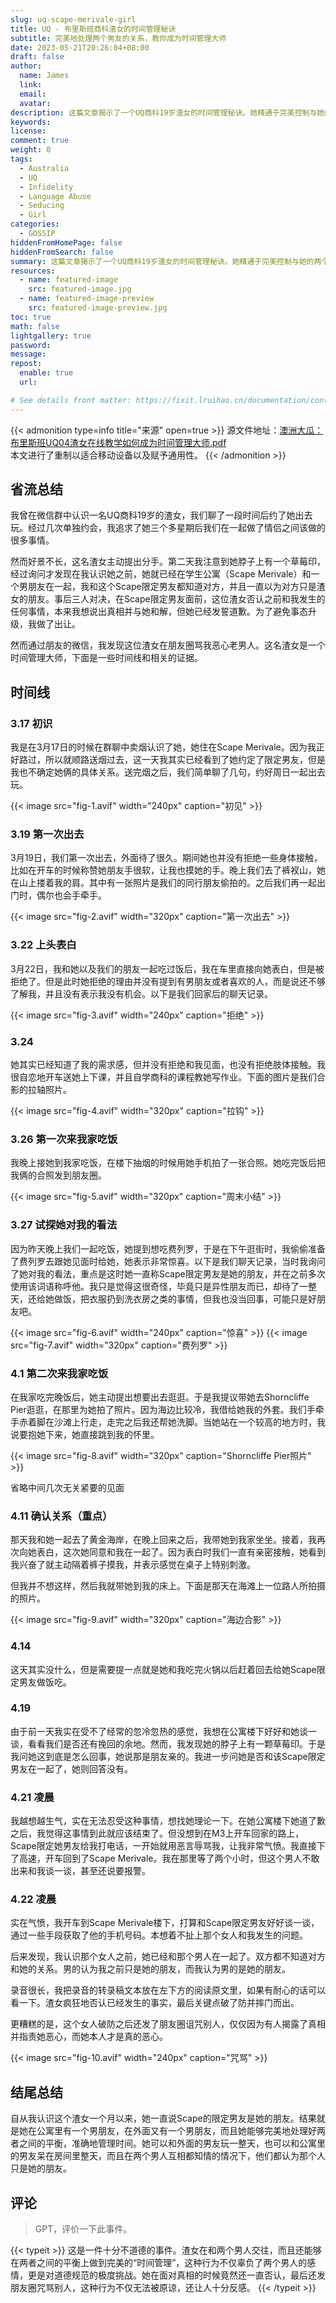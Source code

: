 ```yaml
---
slug: uq-scape-merivale-girl
title: UQ - 布里斯班商科渣女的时间管理秘诀
subtitle: 完美地处理两个男友的关系，教你成为时间管理大师
date: 2023-05-21T20:26:04+08:00
draft: false
author:
  name: James
  link:
  email:
  avatar:
description: 这篇文章揭示了一个UQ商科19岁渣女的时间管理秘诀。她精通于完美控制与她的两个男朋友之间的时间关系。她可以在两个男人之间相互转换，并能准确地处理好这两个男人的时间平衡。她的管理经验可以帮助你成为一名时间管理大师，在你的日常生活中更好地处理你的时间。
keywords:
license:
comment: true
weight: 0
tags:
  - Australia
  - UQ
  - Infidelity
  - Language Abuse
  - Seducing
  - Girl
categories:
  - GOSSIP
hiddenFromHomePage: false
hiddenFromSearch: false
summary: 这篇文章揭示了一个UQ商科19岁渣女的时间管理秘诀。她精通于完美控制与她的两个男朋友之间的时间关系。她可以在两个男人之间相互转换，并能准确地处理好这两个男人的时间平衡。她的管理经验可以帮助你成为一名时间管理大师，在你的日常生活中更好地处理你的时间。
resources:
  - name: featured-image
    src: featured-image.jpg
  - name: featured-image-preview
    src: featured-image-preview.jpg
toc: true
math: false
lightgallery: true
password:
message:
repost:
  enable: true
  url:

# See details front matter: https://fixit.lruihao.cn/documentation/content-management/introduction/#front-matter
---
```


<!--more-->

{{< admonition type=info title="来源" open=true >}}
源文件地址：[澳洲大瓜：布里斯班UQ04渣女在线教学如何成为时间管理大师.pdf](https://oss.schoolmelon.com/source/uq-scape-merivale-girl.pdf)  
本文进行了重制以适合移动设备以及赋予通用性。
{{< /admonition >}}

## 省流总结

我曾在微信群中认识一名UQ商科19岁的渣女，我们聊了一段时间后约了她出去玩。经过几次单独约会，我追求了她三个多星期后我们在一起做了情侣之间该做的很多事情。

然而好景不长，这名渣女主动提出分手。第二天我注意到她脖子上有一个草莓印，经过询问才发现在我认识她之前，她就已经在学生公寓（Scape Merivale）和一个男朋友在一起，我和这个Scape限定男友都知道对方，并且一直以为对方只是渣女的朋友。事后三人对决，在Scape限定男友面前，这位渣女否认之前和我发生的任何事情，本来我想说出真相并与她和解，但她已经发誓道歉。为了避免事态升级，我做了出让。

然而通过朋友的微信，我发现这位渣女在朋友圈骂我恶心老男人。这名渣女是一个时间管理大师，下面是一些时间线和相关的证据。

## 时间线

### 3.17 初识

我是在3月17日的时候在群聊中卖烟认识了她，她住在Scape Merivale。因为我正好路过，所以就顺路送烟过去，这一天我其实已经看到了她约定了限定男友，但是我也不确定她俩的具体关系。送完烟之后，我们简单聊了几句，约好周日一起出去玩。

{{< image src="fig-1.avif" width="240px" caption="初见" >}}

### 3.19 第一次出去

3月19日，我们第一次出去，外面待了很久。期间她也并没有拒绝一些身体接触，比如在开车的时候称赞她朋友手很软，让我也摸她的手。晚上我们去了裤衩山，她在山上搂着我的肩。其中有一张照片是我们的同行朋友偷拍的。之后我们再一起出门时，偶尔也会手牵手。

{{< image src="fig-2.avif" width="320px" caption="第一次出去" >}}

### 3.22 上头表白

3月22日，我和她以及我们的朋友一起吃过饭后，我在车里直接向她表白，但是被拒绝了。但是此时她拒绝的理由并没有提到有男朋友或者喜欢的人，而是说还不够了解我，并且没有表示我没有机会。以下是我们回家后的聊天记录。

{{< image src="fig-3.avif" width="240px" caption="拒绝" >}}

### 3.24

她其实已经知道了我的需求感，但并没有拒绝和我见面，也没有拒绝肢体接触。我很自恋地开车送她上下课，并且自学商科的课程教她写作业。下面的图片是我们合影的拉轴照片。

{{< image src="fig-4.avif" width="320px" caption="拉钩" >}}

### 3.26 第一次来我家吃饭

我晚上接她到我家吃饭，在楼下抽烟的时候用她手机拍了一张合照。她吃完饭后把我俩的合照发到朋友圈。

{{< image src="fig-5.avif" width="320px" caption="周末小结" >}}

### 3.27 试探她对我的看法

因为昨天晚上我们一起吃饭，她提到想吃费列罗，于是在下午逛街时，我偷偷准备了费列罗去跟她见面时给她，她表示非常惊喜。以下是我们聊天记录，当时我询问了她对我的看法，重点是这时她一直称Scape限定男友是她的朋友，并在之前多次使用该词语称呼他。我只是觉得这很奇怪，毕竟只是异性朋友而已，却待了一整天，还给她做饭，把衣服扔到洗衣房之类的事情，但我也没当回事，可能只是好朋友吧。

{{< image src="fig-6.avif" width="240px" caption="惊喜" >}}
{{< image src="fig-7.avif" width="320px" caption="费列罗" >}}

### 4.1 第二次来我家吃饭

在我家吃完晚饭后，她主动提出想要出去逛逛。于是我提议带她去Shorncliffe Pier逛逛，在那里为她拍了照片。因为海边比较冷，我借给她我的外套。我们手牵手赤着脚在沙滩上行走，走完之后我还帮她洗脚。当她站在一个较高的地方时，我说要抱她下来，她直接跳到我的怀里。

{{< image src="fig-8.avif" width="320px" caption="Shorncliffe Pier照片" >}}

省略中间几次无关紧要的见面

### 4.11 确认关系（重点）

那天我和她一起去了黄金海岸，在晚上回来之后，我带她到我家坐坐。接着，我再次向她表白，这次她同意和我在一起了。因为表白时我们一直有亲密接触，她看到我兴奋了就主动隔着裤子摸我，并表示感觉在桌子上特别刺激。

但我并不想这样，然后我就带她到我的床上。下面是那天在海滩上一位路人所拍摄的照片。

{{< image src="fig-9.avif" width="320px" caption="海边合影" >}}

### 4.14

这天其实没什么，但是需要提一点就是她和我吃完火锅以后赶着回去给她Scape限定男友做饭吃。

### 4.19

由于前一天我实在受不了经常的忽冷忽热的感觉，我想在公寓楼下好好和她谈一谈，看看我们是否还有挽回的余地。然而，我发现她的脖子上有一颗草莓印。于是我问她这到底是怎么回事，她说那是朋友亲的。我进一步问她是否和该Scape限定男友在一起了，她则回答没有。

### 4.21 凌晨

我越想越生气，实在无法忍受这种事情，想找她理论一下。在她公寓楼下她道了歉之后，我觉得这事情到此就应该结束了。但没想到在M3上开车回家的路上，Scape限定她男友给我打电话，一开始就用恶言辱骂我，让我非常气愤。我直接下了高速，开车回到了Scape Merivale。我在那里等了两个小时，但这个男人不敢出来和我谈一谈，甚至还说要报警。

### 4.22 凌晨

实在气愤，我开车到Scape Merivale楼下，打算和Scape限定男友好好谈一谈，通过一些手段获取了他的手机号码。本想着不扯上那个女人和我发生的问题。

后来发现，我认识那个女人之前，她已经和那个男人在一起了。双方都不知道对方和她的关系。男的认为我之前只是她的朋友，而我认为男的是她的朋友。

录音很长，我把录音的转录稿文本放在左下方的阅读原文里，如果有耐心的话可以看一下。渣女疯狂地否认已经发生的事实，最后关键点破了防并摔门而出。

更糟糕的是，这个女人破防之后还发了朋友圈诅咒别人，仅仅因为有人揭露了真相并指责她恶心，而她本人才是真的恶心。

{{< image src="fig-10.avif" width="240px" caption="咒骂" >}}

## 结尾总结

自从我认识这个渣女一个月以来，她一直说Scape的限定男友是她的朋友。结果就是她在公寓里有一个男朋友，在外面又有一个男朋友，而且她能够完美地处理好两者之间的平衡，准确地管理时间。她可以和外面的男友玩一整天，也可以和公寓里的男友呆在房间里整天，而且在两个男人互相都知情的情况下，他们都认为那个人只是她的朋友。

## 评论

> GPT，评价一下此事件。

{{< typeit >}}
这是一件十分不道德的事件。渣女在和两个男人交往，而且还能够在两者之间的平衡上做到完美的“时间管理”，这种行为不仅辜负了两个男人的感情，更是对道德规范的极度挑战。她在面对真相的时候竟然还一直否认，最后还发朋友圈咒骂别人，这种行为不仅无法被原谅，还让人十分反感。
{{< /typeit >}}